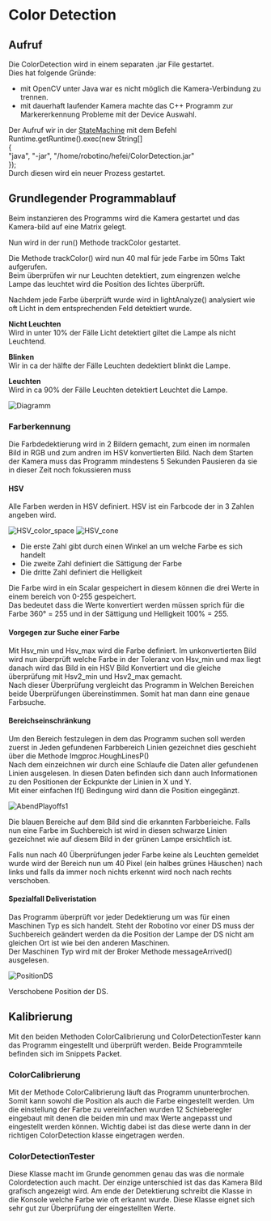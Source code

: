# Color Detection  
 
## Aufruf  

Die ColorDetection wird in einem separaten .jar File gestartet.  
Dies hat folgende Gründe:
- mit OpenCV unter Java war es nicht möglich die Kamera-Verbindung zu trennen.  
- mit dauerhaft laufender Kamera machte das C++ Programm zur Markererkennung Probleme mit der Device Auswahl.  
     
Der Aufruf wir in der [StateMachine](StateMachine) mit dem Befehl       
Runtime.getRuntime().exec(new String[]     
                    {  
                        "java", "-jar", "/home/robotino/hefei/ColorDetection.jar"  
                    });    
Durch diesen wird ein neuer Prozess gestartet.  
  
## Grundlegender Programmablauf 
Beim instanzieren des Programms wird die Kamera gestartet und das Kamera-bild auf eine Matrix gelegt.
  

Nun wird in der run() Methode trackColor gestartet.  

Die Methode trackColor() wird nun 40 mal für jede Farbe im 50ms Takt aufgerufen.   
Beim überprüfen wir nur Leuchten detektiert, zum eingrenzen welche Lampe das leuchtet wird die Position des lichtes überprüft.  
  
Nachdem jede Farbe überprüft wurde wird in lightAnalyze() analysiert wie oft Licht in dem entsprechenden Feld detektiert wurde.  
  
 **Nicht Leuchten**  
Wird in unter 10% der Fälle Licht detektiert giltet die Lampe als nicht Leuchtend.  
  
**Blinken**  
Wir in ca der hälfte der Fälle Leuchten dedektiert blinkt die Lampe.  
  
**Leuchten**  
Wird in ca 90% der Fälle Leuchten detektiert Leuchtet die Lampe.  
  
     
    
   
![Diagramm](https://gitlab.com/solidus/hefei/uploads/1354c7f2143496a12a9e465143b67e62/Diagramm.JPG)  
    
### Farberkennung   
  
Die Farbdedektierung wird in 2 Bildern gemacht, zum einen im normalen Bild in RGB und zum andren im HSV konvertierten Bild. Nach dem Starten der Kamera muss das Programm mindestens 5 Sekunden Pausieren da sie in dieser Zeit noch fokussieren muss 
  
#### HSV  
  
Alle Farben werden in HSV definiert. HSV ist ein Farbcode der in 3 Zahlen angeben wird.    
  
![HSV_color_space](https://gitlab.com/solidus/hefei/uploads/8028743baa238d7c90889414cbefa423/HSV_color_space.png)
![HSV_cone](https://gitlab.com/solidus/hefei/uploads/fc0c1707ccb3c582bcb3fbac5aaf187b/HSV_cone.jpg)
  
  
- Die erste Zahl gibt durch einen Winkel an um welche Farbe es sich handelt  
- Die zweite Zahl definiert die Sättigung der Farbe
- Die dritte Zahl definiert die Helligkeit         
      

       
Die Farbe wird in ein Scalar gespeichert in diesem können die drei Werte in einem bereich von 0-255 gespeichert.   
Das bedeutet dass die Werte konvertiert werden müssen sprich für die Farbe 360° = 255 und in der Sättigung und Helligkeit 100% = 255.  	

#### Vorgegen zur Suche einer Farbe  

Mit Hsv_min und Hsv_max wird die Farbe definiert. Im unkonvertierten Bild wird nun überprüft welche Farbe in der Toleranz von Hsv_min und max liegt danach wird das Bild in ein HSV Bild Konvertiert und die gleiche überprüfung mit Hsv2_min und Hsv2_max gemacht.  
Nach dieser Überprüfung vergleicht das Programm in Welchen Bereichen beide Überprüfungen übereinstimmen. Somit hat man dann eine genaue Farbsuche.

#### Bereichseinschränkung

Um den Bereich festzulegen in dem das Programm suchen soll werden zuerst in Jeden gefundenen Farbbereich Linien gezeichnet dies geschieht über die Methode  Imgproc.HoughLinesP()     
Nach dem einzeichnen wir durch eine Schlaufe die Daten aller gefundenen Linien ausgelesen. In diesen Daten befinden sich dann auch Informationen zu den Positionen der Eckpunkte der Linien in X und Y.  
Mit einer einfachen If() Bedingung wird dann die Position eingegänzt.  

![AbendPlayoffs1](https://gitlab.com/solidus/hefei/uploads/6a7e1d7b544066d7107dbe91131a0d6b/AbendPlayoffs1.JPG)

Die blauen Bereiche auf dem Bild sind die erkannten Farbberieiche. Falls nun eine Farbe im Suchbereich ist wird in diesen schwarze Linien gezeichnet wie auf diesem Bild in der grünen Lampe ersichtlich ist.
  
  
  
Falls nun nach 40 Überprüfungen jeder Farbe keine als Leuchten gemeldet wurde wird der Bereich nun um 40 Pixel (ein halbes grünes Häuschen) nach links und falls da immer noch nichts erkennt wird noch nach rechts verschoben.  

#### Spezialfall Deliveristation

Das Programm überprüft vor jeder Dedektierung um was für einen Maschinen Typ es sich handelt. Steht der Robotino vor einer DS muss der Suchbereich geändert werden da die Position der Lampe der DS nicht am gleichen Ort ist wie bei den anderen Maschinen.  
Der Maschinen Typ wird mit der Broker Methode messageArrived() ausgelesen.  

![PositionDS](https://gitlab.com/solidus/hefei/uploads/f4c408249ac2560dcbe2bf5acc9aa119/PositionDS.JPG)  
 
Verschobene Position der DS.  


## Kalibrierung

Mit den beiden Methoden ColorCalibrierung und ColorDetectionTester kann das Programm eingestellt und überprüft werden. Beide Programmteile befinden sich im Snippets Packet.   
   

### ColorCalibrierung

Mit der Methode ColorCalibrierung läuft das Programm ununterbrochen. Somit kann sowohl die Position als auch die Farbe eingestellt werden. Um die einstellung der Farbe zu vereinfachen wurden 12 Schieberegler eingebaut mit denen die beiden min und max Werte angepasst und eingestellt werden können. 
Wichtig dabei ist das diese werte dann in der richtigen ColorDetection klasse eingetragen werden.

### ColorDetectionTester  

Diese Klasse macht im Grunde genommen genau das was die normale Colordetection auch macht. Der einzige unterschied ist das das Kamera Bild grafisch angezeigt wird. Am ende der Detektierung schreibt die Klasse in die Konsole welche Farbe wie oft erkannt wurde. Diese Klasse eignet sich sehr gut zur Überprüfung der eingestellten Werte.

